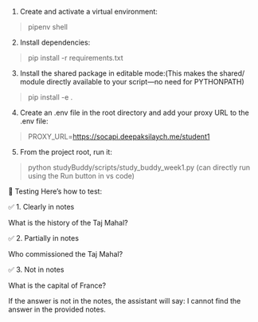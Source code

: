 1. Create and activate a virtual environment:

> pipenv shell

2. Install dependencies:

> pip install -r requirements.txt

3. Install the shared package in editable mode:(This makes the shared/ module directly available to your script—no need for PYTHONPATH)

> pip install -e .

4. Create an .env file in the root directory and add your proxy URL to the .env file:

> PROXY_URL=https://socapi.deepaksilaych.me/student1

5. From the project root, run it:

> python studyBuddy/scripts/study_buddy_week1.py (can directly run using the Run button in vs code)



🧪 Testing
Here’s how to test:

✅ 1. Clearly in notes

What is the history of the Taj Mahal?

✅ 2. Partially in notes

Who commissioned the Taj Mahal?

✅ 3. Not in notes

What is the capital of France?


If the answer is not in the notes, the assistant will say: I cannot find the answer in the provided notes.


